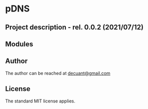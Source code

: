 #  **pDNS**

## Project description - rel. 0.0.2 (2021/07/12)


## Modules


## Author

The author can be reached at decuant@gmail.com


## License

The standard MIT license applies.
